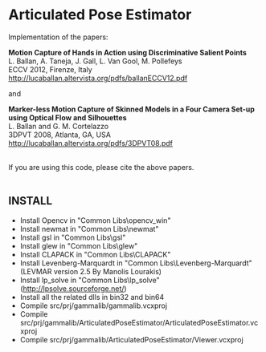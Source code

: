 # Articulated Pose Estimator

Implementation of the papers:
  
**Motion Capture of Hands in Action using Discriminative Salient Points** <BR>
L. Ballan, A. Taneja, J. Gall, L. Van Gool, M. Pollefeys<BR>
ECCV 2012, Firenze, Italy<BR>
http://lucaballan.altervista.org/pdfs/ballanECCV12.pdf<BR>

and

**Marker-less Motion Capture of Skinned Models in a Four Camera Set-up using Optical Flow and Silhouettes**<BR>
L. Ballan and G. M. Cortelazzo<BR>
3DPVT 2008, Atlanta, GA, USA<BR>
http://lucaballan.altervista.org/pdfs/3DPVT08.pdf<BR>

<BR>
If you are using this code, please cite the above papers.
<BR>
<BR>

INSTALL
----
 - Install Opencv in "Common Libs\opencv_win"
 - Install newmat in "Common Libs\newmat"
 - Install gsl in "Common Libs\gsl"
 - Install glew in "Common Libs\glew"
 - Install CLAPACK in "Common Libs\CLAPACK"
 - Install Levenberg-Marquardt in "Common Libs\Levenberg-Marquardt" (LEVMAR version 2.5 By Manolis Lourakis)
 - Install lp_solve in "Common Libs\lp_solve" (http://lpsolve.sourceforge.net/)
 - Install all the related dlls in bin32 and bin64
 - Compile src/prj/gammalib/gammalib.vcxproj
 - Compile src/prj/gammalib/ArticulatedPoseEstimator/ArticulatedPoseEstimator.vcxproj
 - Compile src/prj/gammalib/ArticulatedPoseEstimator/Viewer.vcxproj
